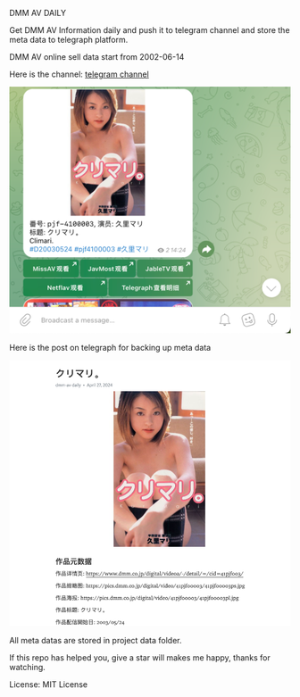 DMM AV DAILY

Get DMM AV Information daily and push it to telegram channel and store the meta data to telegraph platform.

DMM AV online sell data start from 2002-06-14


Here is the channel: [telegram channel](https://t.me/dmm_av)

![](dist/img.png)


Here is the post on telegraph for backing up meta data

![](dist/img_1.png)


All meta datas are stored in project data folder.


If this repo has helped you, give a star will makes me happy, thanks for watching.


License: MIT License